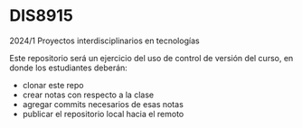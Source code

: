 # DIS8915
2024/1 Proyectos interdisciplinarios en tecnologías

Este repositorio será un ejercicio del uso de control de versión del curso, en donde los estudiantes deberán:  
- clonar este repo
- crear notas con respecto a la clase
- agregar commits necesarios de esas notas
- publicar el repositorio local hacia el remoto

